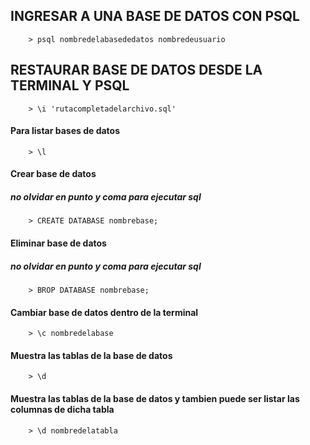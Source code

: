 ## INGRESAR A UNA BASE DE DATOS CON PSQL

```terminal
	> psql nombredelabasededatos nombredeusuario
```

## RESTAURAR BASE DE DATOS DESDE LA TERMINAL Y PSQL

```terminal
	> \i 'rutacompletadelarchivo.sql'
```

#### Para listar bases de datos

```terminal
 	> \l
```

#### Crear base de datos
##### no olvidar en punto y coma para ejecutar sql

```terminal
 	> CREATE DATABASE nombrebase;
```

#### Eliminar base de datos
##### no olvidar en punto y coma para ejecutar sql

```terminal
 	> BROP DATABASE nombrebase;
```

#### Cambiar base de datos dentro de la terminal

```terminal
 	> \c nombredelabase
```

#### Muestra las tablas de la base de datos

```terminal
 	> \d
```

#### Muestra las tablas de la base de datos y tambien puede ser listar las columnas de dicha tabla

```terminal
 	> \d nombredelatabla
```
